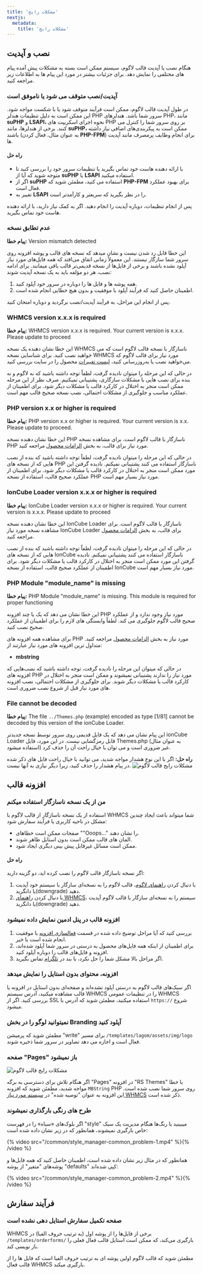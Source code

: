 ```yaml
---
title: 'مشکلات رایج'
nextjs:
  metadata:
    title: 'مشکلات رایج'
---
```


## نصب و آپدیت

هنگام نصب یا آپدیت قالب لاگوم، سیستم ممکن است بسته به مشکلات پیش آمده پیام های مختلفی را نمایش دهد. برای جزئیات بیشتر در مورد این پیام ها به اطلاعات زیر مراجعه کنید.

### آپدیت/نصب متوقف می شود یا ناموفق است

در طول آپدیت قالب لاگوم، ممکن است فرآیند متوقف شود یا با شکست مواجه شود. این ممکن است به دلیل تنظیمات هندلر PHP سرور شما باشد. هندلرهای PHP، مانند **suPHP** و **LSAPI،** نحوه اجرای اسکریپت های PHP بر روی سرور شما را کنترل می کنند. برخی از هندلرها، مانند **suPHP،** ممکن است به پیکربندی‌های اضافی نیاز داشته باشند (به عنوان مثال، فعال کردن **PHP-FPM**) برای انجام وظایف پرمصرف مانند آپدیت ها.

#### راه حل

- با ارائه دهنده هاست خود تماس بگیرید یا تنظیمات سرور خود را بررسی کنید تا متوجه شوید که آیا از **suPHP** یا **LSAPI** استفاده میکنید.
- اگر از **suPHP** استفاده می کنید، مطمئن شوید که **PHP-FPM** برای بهبود عملکرد فعال است.
- تغییر به **LSAPI** را در نظر بگیرید که سریعتر و کارآمدتر است.

پس از انجام تنظیمات، دوباره آپدیت را انجام دهید. اگر به کمک نیاز دارید، با ارائه دهنده هاست خود تماس بگیرید.

### عدم تطابق نسخه

**پیام خطا:** Version mismatch detected

این خطا قابل رد شدن نیست و نشان میدهد که نسخه های قالب و پوشه افزونه روی سرور شما سازگار نیستند. این معمولاً زمانی اتفاق می‌افتد که همه فایل‌های مورد نیاز آپلود نشده باشند و برخی از فایل‌ها از نسخه قدیمی‌تر قالب باقی میمانند. برای ادامه نصب، هر دو مؤلفه باید به یک نسخه آپدیت شوند:

1. همه پوشه ها و فایل ها را دوباره در سرور خود آپلود کنید.
2. اطمینان حاصل کنید که فرآیند آپلود با موفقیت و بدون هیچ خطایی انجام شده است.

پس از انجام این مراحل، به فرآیند آپدیت/نصب برگردید و دوباره امتحان کنید.

### WHMCS version x.x.x is required

**پیام خطا:** WHMCS version x.x.x is required. Your current version is x.x.x. Please update to proceed

این خطا نشان دهنده یک نسخه WHMCS ناسازگار با نسخه قالب لاگوم است که می خواهید نصب کنید. برای شناسایی نسخه WHMCS مورد نیاز برای قالب لاگوم که می‌خواهید نصب یا به‌روزرسانی کنید، [لیست تغییرات](https://designesia.ir/downloads/lagom-whmcs-theme/) محصول را در سایت بررسی کنید.

در حالی که این مرحله را میتوان نادیده گرفت، لطفاً توجه داشته باشید که نه لاگوم و نه بنده برای نصب هایی با مشکلات سازگاری، پشتیبانی نمیکنیم. صرف نظر از این مرحله ممکن است منجر به اختلال در کارکرد قالب یا مشکلات دیگر شود. برای اطمینان از عملکرد مناسب و جلوگیری از مشکلات احتمالی، نصب نسخه صحیح قالب مهم است.

### PHP version x.x or higher is required

**پیام خطا:** PHP version x.x or higher is required. Your current version is x.x. Please update to proceed.

این خطا نشان دهنده نسخه PHP ناسازگار با قالب لاگوم است. برای مشاهده نسخه PHP مورد نیاز برای قالب، به بخش [الزامات محصول](/docs/lagom/#nyazmndy-hay-qalb) مراجعه کنید.

در حالی که این مرحله را میتوان نادیده گرفت، لطفاً توجه داشته باشید که بنده از نصب هایی که از نسخه های PHP ناسازگار استفاده می کنند پشتیبانی نمیکنم. نادیده گرفتن این مورد ممکن است منجر به اختلال در کارکرد قالب یا مشکلات دیگر شود. برای اطمینان از عملکرد صحیح قالب، استفاده از نسخه PHP مورد نیاز بسیار مهم است.

### IonCube Loader version x.x.x or higher is required

**پیام خطا:** IonCube Loader version x.x.x or higher is required. Your current version is x.x.x. Please update to proceed

این خطا نشان دهنده نسخه IonCube Loader ناسازگار با قالب لاگوم است. برای مشاهده نسخه مورد نیاز IonCube Loader برای قالب، به بخش [الزامات محصول](/docs/lagom/#nyazmndy-hay-qalb) مراجعه کنید.

در حالی که این مرحله را میتوان نادیده گرفت، لطفاً توجه داشته باشید که بنده از نصب هایی که از نسخه های IonCube ناسازگار استفاده می کنند پشتیبانی نمیکنم. نادیده گرفتن این مورد ممکن است منجر به اختلال در کارکرد قالب یا مشکلات دیگر شود. برای اطمینان از عملکرد صحیح قالب، استفاده از نسخه IonCube مورد نیاز بسیار مهم است.

### PHP Module "module_name" is missing

**پیام خطا:** PHP Module "module_name" is missing. This module is required for proper functioning

این خطا نشان می دهد که یک یا چند افزونه PHP مورد نیاز وجود ندارد و از عملکرد صحیح قالب لاگوم جلوگیری می کند. لطفاً وابستگی های لازم را برای اطمینان از عملکرد صحیح نصب کنید.

برای مشاهده همه افزونه های PHP مورد نیاز به بخش [الزامات محصول](/docs/lagom/#nyazmndy-hay-qalb) مراجعه کنید. متداول ترین افزونه های مورد نیاز عبارتند از:

- **mbstring**

در حالی که میتوان این مرحله را نادیده گرفت، توجه داشته باشید که نصب‌هایی که افزونه های PHP مورد نیاز را ندارند پشتیبانی نمیشوند و ممکن است منجر به اختلال در کارکرد قالب یا مشکلات دیگر شوند. برای جلوگیری از مشکلات احتمالی، نصب افزونه های مورد نیاز قبل از شروع نصب ضروری است.

### File cannot be decoded

**پیام خطا:** The file `../Themes.php` (example) encoded as type [1/81] cannot be decoded by this version of the ionCube Loader.

این پیام نشان می دهد که یک فایل قدیمی روی سرور توسط نسخه جدیدتر ionCube Loader قابل رمزگشایی نیست. در این مورد، فایل Themes.php (به عنوان مثال استفاده میشود) غیر ضروری است و می توان با خیال راحت آن را حذف کرد.

**راه حل:** اگر با این نوع هشدار مواجه شدید، می توانید با خیال راحت فایل های ذکر شده در پیام هشدار را حذف کنید، زیرا دیگر نیازی به آنها نیست.
![مشکلات رایج قالب لاگوم](/common/common_problems-installation-themes-cannot-be-encoded-1.png)

## افزونه قالب

### من از یک نسخه ناسازگار استفاده میکنم

استفاده از یک نسخه ناسازگار از قالب لاگوم با WHMCS شما میتواند باعث ایجاد چندین مشکل در ناحیه کاربری یا فرآیند سفارش شود:

- صفحات ممکن است خطاهای ""Ooops..." را نشان دهند.
- المان های قالب ممکن است بدون استایل ظاهر شوند.
- ممکن است مسائل غیرقابل پیش بینی دیگری ایجاد شود.

#### راه حل

اگر نسخه ناسازگار قالب لاگوم را نصب کرده اید، دو گزینه دارید:

1. با دنبال کردن [راهنمای لاگوم](/docs/lagom/update)، قالب لاگوم را به نسخه‌ای سازگار با سیستم خود آپدیت یا دانگرید(downgrade) دهید.
2. با دنبال کردن [راهنمای WHMCS](https://docs.whmcs.com/system/updates/updating-whmcs/)، سیستم را به نسخه‌ای سازگار با قالب لاگوم آپدیت یا دانگرید(downgrade) دهید.

### افزونه قالب در پنل ادمین نمایش داده نمیشود

1. بررسی کنید که آیا مراحل توضیح داده شده در قسمت [فعالسازی افزونه](/docs/lagom#fealsazy-afzwnh) با موفقیت انجام شده است یا خیر.
2. برای اطمینان از اینکه همه فایل‌های محصول به درستی در سرور شما آپلود شده‌اند، افزونه و فایل‌های قالب را دوباره آپلود کنید.
3. اگر مراحل بالا مشکل شما را حل نکرد، با بند در [تلگرام](https://t.me/sicktoy) تماس بگیرید.

### افزونه، محتوای بدون استایل را نمایش میدهد

اگر سبک‌های قالب لاگوم به درستی آپلود نشده‌اند و صفحه‌ای بدون استایل در افزونه یا قالب مشاهده میکنید، آدرس سیستم WHMCS را در تنظیمات عمومی WHMCS بررسی کنید. اگر از SSL استفاده میکنید، مطمئن شوید که آدرس با `https://` شروع میشود.

### نمیتوانید لوگو را در بخش Branding آپلود کنید

مطمئن شوید که پرمیشن "write" برای مسیر `/templates/lagom/assets/img/logo` فعال است و اجازه می دهد تصاویر در سرور شما ذخیره شوند.

### صفحه "Pages" باز نمیشود

![مشکلات رایج قالب لاگوم](/common/common_problem-pages.png)

اگر هنگام تلاش برای دسترسی به برگه "Pages" در افزونه "RS Themes" با خطا مواجه شدید، مطمئن شوید که افزونه `MBString` PHP روی سرور شما نصب شده است. این افزونه به عنوان "توصیه شده" در [سیستم مورد نیاز WHMCS](https://docs.whmcs.com/getting-started/system-requirements/) ذکر شده است.

### طرح های رنگی بارگذاری نمیشوند

اگر بلوک‌های «سیاه» را در فهرست "style" میبینید یا رنگ‌ها هنگام مدیریت یک سبک خاص بارگیری نمیشوند، همانطور که در زیر نشان داده شده است:

{% video src="/common/style_manager-common_problem-1.mp4" %}{% /video %}

همانطور که در مثال زیر نشان داده شده است، اطمینان حاصل کنید که همه فایل‌ها و پوشه‌های "متغیر" از پوشه "defaults" کپی شده‌اند:

{% video src="/common/style_manager-common_problem-2.mp4" %}{% /video %}

## فرآیند سفارش

### صفحه تکمیل سفارش استایل دهی نشده است

WHMCS برخی از فایل‌ها را از پوشه اول (به ترتیب حروف الفبا) در `/templates/orderforms/` بارگیری می‌کند، که ممکن است استایل قالب فعال فعلی را باز نویسی کند.

مطمئن شوید که قالب لاگوم اولین پوشه ای به ترتیب حروف الفبا است که فایل ها را از قالب فعال WHMCS بارگیری میکند.

